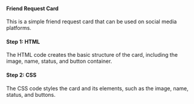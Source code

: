  #### Friend Request Card 

This is a simple friend request card that can be used on social media platforms. 

#### Step 1: HTML 

The HTML code creates the basic structure of the card, including the image, name, status, and button container.


#### Step 2: CSS

The CSS code styles the card and its elements, such as the image, name, status, and buttons.

